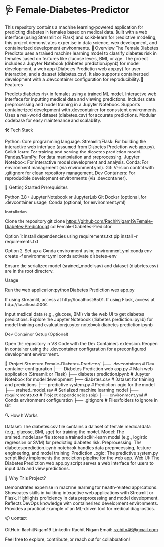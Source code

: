 # 🩺 Female-Diabetes-Predictor
This repository contains a machine learning-powered application for predicting diabetes in females based on medical data. Built with a web interface (using Streamlit or Flask) and scikit-learn for predictive modeling, this project demonstrates expertise in data science, web development, and containerized development environments.
📖 Overview
The Female Diabetes Predictor uses a trained machine learning model to classify diabetes risk in females based on features like glucose levels, BMI, or age. The project includes a Jupyter Notebook (diabetes prediction.ipynb) for model development, a web app (Diabetes Prediction web app.py) for user interaction, and a dataset (diabetes.csv). It also supports containerized development with a .devcontainer configuration for reproducibility.
🎯 Features

Predicts diabetes risk in females using a trained ML model.
Interactive web interface for inputting medical data and viewing predictions.
Includes data preprocessing and model training in a Jupyter Notebook.
Supports containerized development with .devcontainer for consistent environments.
Uses a real-world dataset (diabetes.csv) for accurate predictions.
Modular codebase for easy maintenance and scalability.

🛠️ Tech Stack

Python: Core programming language.
Streamlit/Flask: For building the interactive web interface (assumed from Diabetes Prediction web app.py).
Scikit-learn: For training and serving the diabetes prediction model.
Pandas/NumPy: For data manipulation and preprocessing.
Jupyter Notebook: For interactive model development and analysis.
Conda: For environment management (via environment.yml).
Git: Version control with .gitignore for clean repository management.
Dev Containers: For reproducible development environments (via .devcontainer).

🚀 Getting Started
Prerequisites

Python 3.8+
Jupyter Notebook or JupyterLab
Git
Docker (optional, for .devcontainer usage)
Conda (optional, for environment.yml)

Installation

Clone the repository:git clone https://github.com/RachitNigam19/Female-Diabetes-Predictor.git
cd Female-Diabetes-Predictor


Option 1: Install dependencies using requirements.txt:pip install -r requirements.txt


Option 2: Set up a Conda environment using environment.yml:conda env create -f environment.yml
conda activate diabetes-env


Ensure the serialized model (srained_model.sav) and dataset (diabetes.csv) are in the root directory.

Usage

Run the web application:python Diabetes Prediction web app.py


If using Streamlit, access at http://localhost:8501.
If using Flask, access at http://localhost:5000.


Input medical data (e.g., glucose, BMI) via the web UI to get diabetes predictions.
Explore the Jupyter Notebook (diabetes prediction.ipynb) for model training and evaluation:jupyter notebook diabetes prediction.ipynb



Dev Container Setup (Optional)

Open the repository in VS Code with the Dev Containers extension.
Reopen in container using the .devcontainer configuration for a preconfigured development environment.

📂 Project Structure
Female-Diabetes-Predictor/
├── .devcontainer/               # Dev container configuration
├── Diabetes Prediction web app.py  # Main web application (Streamlit or Flask)
├── diabetes prediction.ipynb    # Jupyter Notebook for model development
├── diabetes.csv                 # Dataset for training and predictions
├── predictive system.py         # Prediction logic for the model
├── srained_model.sav           # Serialized machine learning model
├── requirements.txt             # Project dependencies (pip)
├── environment.yml              # Conda environment configuration
├── .gitignore                   # Files/folders to ignore in Git

🔍 How It Works

Dataset: The diabetes.csv file contains a dataset of female medical data (e.g., glucose, BMI, age) for training the model.
Model: The srained_model.sav file stores a trained scikit-learn model (e.g., logistic regression or SVM) for predicting diabetes risk.
Preprocessing: The diabetes prediction.ipynb notebook handles data preprocessing, feature engineering, and model training.
Prediction Logic: The predictive system.py script likely implements the prediction pipeline for the web app.
Web UI: The Diabetes Prediction web app.py script serves a web interface for users to input data and view predictions.

🌟 Why This Project?

Demonstrates expertise in machine learning for health-related applications.
Showcases skills in building interactive web applications with Streamlit or Flask.
Highlights proficiency in data preprocessing and model development.
Reflects DevOps knowledge with containerized development environments.
Provides a practical example of an ML-driven tool for medical diagnostics.

📫 Contact

GitHub: RachitNigam19
LinkedIn: Rachit Nigam
Email: rachitn46@gmail.com

Feel free to explore, contribute, or reach out for collaboration!
